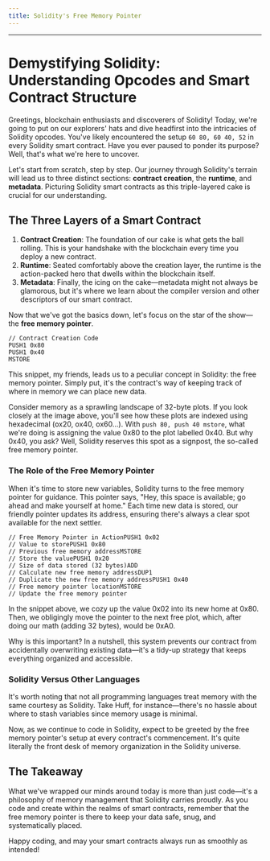```yaml
---
title: Solidity's Free Memory Pointer
---
```


---

# Demystifying Solidity: Understanding Opcodes and Smart Contract Structure

Greetings, blockchain enthusiasts and discoverers of Solidity! Today, we're going to put on our explorers' hats and dive headfirst into the intricacies of Solidity opcodes. You've likely encountered the setup `60 80, 60 40, 52` in every Solidity smart contract. Have you ever paused to ponder its purpose? Well, that's what we're here to uncover.

Let's start from scratch, step by step. Our journey through Solidity's terrain will lead us to three distinct sections: **contract creation**, the **runtime**, and **metadata**. Picturing Solidity smart contracts as this triple-layered cake is crucial for our understanding.

## The Three Layers of a Smart Contract

1. **Contract Creation**: The foundation of our cake is what gets the ball rolling. This is your handshake with the blockchain every time you deploy a new contract.
2. **Runtime**: Seated comfortably above the creation layer, the runtime is the action-packed hero that dwells within the blockchain itself.
3. **Metadata**: Finally, the icing on the cake—metadata might not always be glamorous, but it's where we learn about the compiler version and other descriptors of our smart contract.

Now that we've got the basics down, let's focus on the star of the show—the **free memory pointer**.

```
// Contract Creation Code
PUSH1 0x80
PUSH1 0x40
MSTORE
```

This snippet, my friends, leads us to a peculiar concept in Solidity: the free memory pointer. Simply put, it's the contract's way of keeping track of where in memory we can place new data.

Consider memory as a sprawling landscape of 32-byte plots. If you look closely at the image above, you'll see how these plots are indexed using hexadecimal (ox20, ox40, ox60...). With `push 80, push 40 mstore`, what we're doing is assigning the value 0x80 to the plot labelled 0x40. But why 0x40, you ask? Well, Solidity reserves this spot as a signpost, the so-called free memory pointer.

### The Role of the Free Memory Pointer

When it's time to store new variables, Solidity turns to the free memory pointer for guidance. This pointer says, "Hey, this space is available; go ahead and make yourself at home." Each time new data is stored, our friendly pointer updates its address, ensuring there's always a clear spot available for the next settler.

```
// Free Memory Pointer in ActionPUSH1 0x02
// Value to storePUSH1 0x80
// Previous free memory addressMSTORE
// Store the valuePUSH1 0x20
// Size of data stored (32 bytes)ADD
// Calculate new free memory addressDUP1
// Duplicate the new free memory addressPUSH1 0x40
// Free memory pointer locationMSTORE
// Update the free memory pointer
```

In the snippet above, we cozy up the value 0x02 into its new home at 0x80. Then, we obligingly move the pointer to the next free plot, which, after doing our math (adding 32 bytes), would be 0xA0.

Why is this important? In a nutshell, this system prevents our contract from accidentally overwriting existing data—it's a tidy-up strategy that keeps everything organized and accessible.

### Solidity Versus Other Languages

It's worth noting that not all programming languages treat memory with the same courtesy as Solidity. Take Huff, for instance—there's no hassle about where to stash variables since memory usage is minimal.

Now, as we continue to code in Solidity, expect to be greeted by the free memory pointer's setup at every contract's commencement. It's quite literally the front desk of memory organization in the Solidity universe.

## The Takeaway

What we've wrapped our minds around today is more than just code—it's a philosophy of memory management that Solidity carries proudly. As you code and create within the realms of smart contracts, remember that the free memory pointer is there to keep your data safe, snug, and systematically placed.

Happy coding, and may your smart contracts always run as smoothly as intended!

